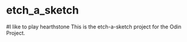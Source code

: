 # etch_a_sketch
#I like to play hearthstone
This is the etch-a-sketch project for the Odin Project.
